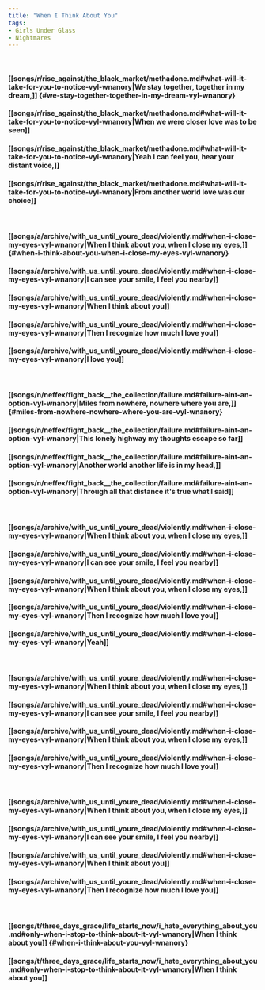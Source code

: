```yaml
---
title: "When I Think About You"
tags:
- Girls Under Glass
- Nightmares
---
```

&nbsp;
#### [[songs/r/rise_against/the_black_market/methadone.md#what-will-it-take-for-you-to-notice-vyl-wnanory|We stay together, together in my dream,]] {#we-stay-together-together-in-my-dream-vyl-wnanory}
#### [[songs/r/rise_against/the_black_market/methadone.md#what-will-it-take-for-you-to-notice-vyl-wnanory|When we were closer love was to be seen]]
#### [[songs/r/rise_against/the_black_market/methadone.md#what-will-it-take-for-you-to-notice-vyl-wnanory|Yeah I can feel you, hear your distant voice,]]
#### [[songs/r/rise_against/the_black_market/methadone.md#what-will-it-take-for-you-to-notice-vyl-wnanory|From another world love was our choice]]
&nbsp;
#### [[songs/a/archive/with_us_until_youre_dead/violently.md#when-i-close-my-eyes-vyl-wnanory|When I think about you, when I close my eyes,]] {#when-i-think-about-you-when-i-close-my-eyes-vyl-wnanory}
#### [[songs/a/archive/with_us_until_youre_dead/violently.md#when-i-close-my-eyes-vyl-wnanory|I can see your smile, I feel you nearby]]
#### [[songs/a/archive/with_us_until_youre_dead/violently.md#when-i-close-my-eyes-vyl-wnanory|When I think about you]]
#### [[songs/a/archive/with_us_until_youre_dead/violently.md#when-i-close-my-eyes-vyl-wnanory|Then I recognize how much I love you]]
#### [[songs/a/archive/with_us_until_youre_dead/violently.md#when-i-close-my-eyes-vyl-wnanory|I love you]]
&nbsp;
#### [[songs/n/neffex/fight_back__the_collection/failure.md#failure-aint-an-option-vyl-wnanory|Miles from nowhere, nowhere where you are,]] {#miles-from-nowhere-nowhere-where-you-are-vyl-wnanory}
#### [[songs/n/neffex/fight_back__the_collection/failure.md#failure-aint-an-option-vyl-wnanory|This lonely highway my thoughts escape so far]]
#### [[songs/n/neffex/fight_back__the_collection/failure.md#failure-aint-an-option-vyl-wnanory|Another world another life is in my head,]]
#### [[songs/n/neffex/fight_back__the_collection/failure.md#failure-aint-an-option-vyl-wnanory|Through all that distance it's true what I said]]
&nbsp;
#### [[songs/a/archive/with_us_until_youre_dead/violently.md#when-i-close-my-eyes-vyl-wnanory|When I think about you, when I close my eyes,]]
#### [[songs/a/archive/with_us_until_youre_dead/violently.md#when-i-close-my-eyes-vyl-wnanory|I can see your smile, I feel you nearby]]
#### [[songs/a/archive/with_us_until_youre_dead/violently.md#when-i-close-my-eyes-vyl-wnanory|When I think about you, when I close my eyes,]]
#### [[songs/a/archive/with_us_until_youre_dead/violently.md#when-i-close-my-eyes-vyl-wnanory|Then I recognize how much I love you]]
#### [[songs/a/archive/with_us_until_youre_dead/violently.md#when-i-close-my-eyes-vyl-wnanory|Yeah]]
&nbsp;
#### [[songs/a/archive/with_us_until_youre_dead/violently.md#when-i-close-my-eyes-vyl-wnanory|When I think about you, when I close my eyes,]]
#### [[songs/a/archive/with_us_until_youre_dead/violently.md#when-i-close-my-eyes-vyl-wnanory|I can see your smile, I feel you nearby]]
#### [[songs/a/archive/with_us_until_youre_dead/violently.md#when-i-close-my-eyes-vyl-wnanory|When I think about you, when I close my eyes,]]
#### [[songs/a/archive/with_us_until_youre_dead/violently.md#when-i-close-my-eyes-vyl-wnanory|Then I recognize how much I love you]]
&nbsp;
#### [[songs/a/archive/with_us_until_youre_dead/violently.md#when-i-close-my-eyes-vyl-wnanory|When I think about you, when I close my eyes,]]
#### [[songs/a/archive/with_us_until_youre_dead/violently.md#when-i-close-my-eyes-vyl-wnanory|I can see your smile, I feel you nearby]]
#### [[songs/a/archive/with_us_until_youre_dead/violently.md#when-i-close-my-eyes-vyl-wnanory|When I think about you]]
#### [[songs/a/archive/with_us_until_youre_dead/violently.md#when-i-close-my-eyes-vyl-wnanory|Then I recognize how much I love you]]
&nbsp;
#### [[songs/t/three_days_grace/life_starts_now/i_hate_everything_about_you.md#only-when-i-stop-to-think-about-it-vyl-wnanory|When I think about you]] {#when-i-think-about-you-vyl-wnanory}
#### [[songs/t/three_days_grace/life_starts_now/i_hate_everything_about_you.md#only-when-i-stop-to-think-about-it-vyl-wnanory|When I think about you]]
